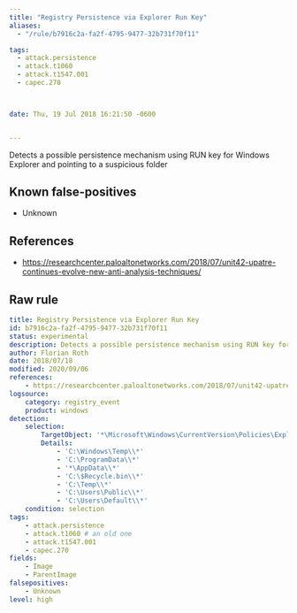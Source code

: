 ```yaml
---
title: "Registry Persistence via Explorer Run Key"
aliases:
  - "/rule/b7916c2a-fa2f-4795-9477-32b731f70f11"

tags:
  - attack.persistence
  - attack.t1060
  - attack.t1547.001
  - capec.270



date: Thu, 19 Jul 2018 16:21:50 -0600


---
```


Detects a possible persistence mechanism using RUN key for Windows Explorer and pointing to a suspicious folder

<!--more-->


## Known false-positives

* Unknown



## References

* https://researchcenter.paloaltonetworks.com/2018/07/unit42-upatre-continues-evolve-new-anti-analysis-techniques/


## Raw rule
```yaml
title: Registry Persistence via Explorer Run Key
id: b7916c2a-fa2f-4795-9477-32b731f70f11
status: experimental
description: Detects a possible persistence mechanism using RUN key for Windows Explorer and pointing to a suspicious folder
author: Florian Roth
date: 2018/07/18
modified: 2020/09/06
references:
    - https://researchcenter.paloaltonetworks.com/2018/07/unit42-upatre-continues-evolve-new-anti-analysis-techniques/
logsource:
    category: registry_event
    product: windows
detection:
    selection:
        TargetObject: '*\Microsoft\Windows\CurrentVersion\Policies\Explorer\Run'
        Details: 
            - 'C:\Windows\Temp\\*'
            - 'C:\ProgramData\\*'
            - '*\AppData\\*'
            - 'C:\$Recycle.bin\\*'
            - 'C:\Temp\\*'
            - 'C:\Users\Public\\*'
            - 'C:\Users\Default\\*'
    condition: selection
tags:
    - attack.persistence
    - attack.t1060 # an old one
    - attack.t1547.001
    - capec.270
fields:
    - Image
    - ParentImage
falsepositives:
    - Unknown
level: high

```

